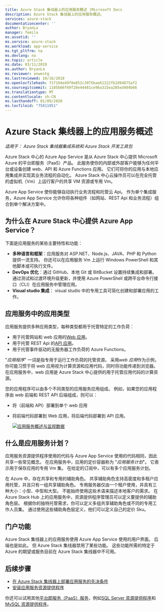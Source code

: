 ```yaml
---
title: Azure Stack 集线器上的应用服务概述 |Microsoft Docs
description: Azure Stack 集线器上的应用服务概述。
services: azure-stack
documentationcenter: ''
author: BryanLa
manager: femila
ms.assetid: ''
ms.service: azure-stack
ms.workload: app-service
ms.tgt_pltfrm: na
ms.devlang: na
ms.topic: article
ms.date: 03/11/2019
ms.author: BryanLa
ms.reviewer: anwestg
ms.lastreviewed: 10/16/2018
ms.openlocfilehash: 71f194e49f0e852c3975bae61222fb2d94875af2
ms.sourcegitcommit: 1185b66f69f28e44481ce96a315ea285ed404b66
ms.translationtype: MT
ms.contentlocale: zh-CN
ms.lasthandoff: 01/09/2020
ms.locfileid: "75811951"
---
```

# <a name="app-service-on-azure-stack-hub-overview"></a>Azure Stack 集线器上的应用服务概述

*适用于： Azure Stack 集线器集成系统和 Azure Stack 开发工具包*

Azure Stack 中心的 Azure App Service 是从 Azure Stack 中心提供 Microsoft Azure 的平台即服务（PaaS）产品。 此服务使你的内部或外部客户能够为任何平台或设备创建 web、API 和 Azure Functions 应用。 它们可将你的应用与本地应用集成并实现其业务流程的自动化。 Azure Stack 中心云操作员可以在完全托管的虚拟机（Vm）上运行客户的共享 VM 资源或专用 Vm。

Azure App Service 使你能够自动执行业务流程和托管云 Api。 作为单个集成服务，Azure App Service 允许你将各种组件（如网站、REST Api 和业务流程）组合到单个解决方案中。

## <a name="why-offer-azure-app-service-on-azure-stack-hub"></a>为什么在 Azure Stack 中心提供 Azure App Service？

下面是应用服务的某些主要特性和功能：

- **多种语言和框架**：应用服务对 ASP.NET、Node.js、JAVA、PHP 和 Python 提供一流支持。 你还可以在应用服务 Vm 上运行 Windows PowerShell 和其他脚本或可执行文件。
- **DevOps 优化**：通过 GitHub、本地 Git 或 BitBucket 设置持续集成和部署。 通过测试和过渡环境升级更新，并使用 Azure PowerShell 或跨平台命令行接口（CLI）在应用服务中管理应用。
- **Visual studio 集成**： visual studio 中的专用工具可简化创建和部署应用的工作。

## <a name="app-types-in-app-service"></a>应用服务中的应用类型

应用服务提供多种应用类型，每种类型都用于托管特定的工作负荷：

- 用于托管网站和 web 应用的[Web 应用](/azure/app-service/overview)。
- 用于托管 REST Api 的[API 应用](/azure/app-service/overview)。
- 用于托管事件驱动的无服务器工作负荷的 Azure Functions。

"*应用程序*" 一词是指专用于运行工作负荷的托管资源。 采用*web 应用*作为示例，你可能习惯于将 web 应用视为计算资源和应用代码，同时将功能传递到浏览器。 在应用服务中，web 应用是 Azure Stack 中心提供的用于托管应用代码的计算资源。

您的应用程序可以由多个不同类型的应用服务应用组成。 例如，如果您的应用程序由 web 前端和 REST API 后端组成，则可以：

- 将（前端和 API）部署到单个 web 应用
- 将前端代码部署到 Web 应用，将后端代码部署到 API 应用。

   [![应用服务概述与监视数据](media/azure-stack-app-service-overview/image01.png "应用服务概述与监视数据")](media/azure-stack-app-service-overview/image01.png#lightbox)

## <a name="what-is-an-app-service-plan"></a>什么是应用服务计划？

应用服务资源提供程序使用的代码与 Azure App Service 使用的代码相同，因此共享一些常见概念。 在应用服务中，应用的定价容器称为 "*应用服务计划*"。 它表示用于保存应用的专用 Vm 集。 在给定的订阅中，可以有多个应用服务计划。

在 Azure 中，存在共享和专用的辅助角色。 共享辅助角色支持高密度和多租户应用托管，并且只有一组共享辅助角色。 专用服务器仅由一个租户使用，并具有三种大小：小型、中型和大型。 不能始终使用这些术语来描述本地客户的需求。 在 Azure Stack Hub 上的应用服务中，资源提供程序管理员可以定义要提供的辅助角色层。 根据你的独特托管需求，你可以定义多组共享辅助角色或不同的专用工作人员集。 通过使用这些辅助角色层定义，他们可以定义自己的定价 Sku。

## <a name="portal-features"></a>门户功能

Azure Stack 集线器上的应用服务使用 Azure App Service 使用的用户界面。 后端也是如此。 但 Azure Stack 集线器禁用了某些功能。 这些功能所需的特定于 Azure 的期望或服务目前在 Azure Stack 集线器中不可用。

## <a name="next-steps"></a>后续步骤

- [在 Azure Stack 集线器上部署应用服务的先决条件](azure-stack-app-service-before-you-get-started.md)
- [安装应用服务资源提供程序](azure-stack-app-service-deploy.md)

你还可以试用其他[平台即服务（PaaS）服务](service-plan-offer-subscription-overview.md)，例如[SQL Server 资源提供程序](azure-stack-sql-resource-provider-deploy.md)和[MySQL 资源提供程序](azure-stack-mysql-resource-provider-deploy.md)。

